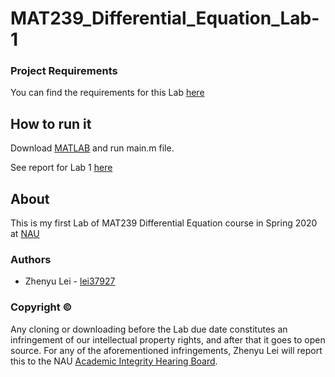 # MAT239_Differential_Equation_Lab-1

### Project Requirements
You can find the requirements for this Lab [here](MAT_239_Lab_1.pdf)

## How to run it
Download [MATLAB](https://www.mathworks.com/products/matlab.html) and run main.m file.

See report for Lab 1 [here](https://cefns.nau.edu/~zl248/MAT239/Lab1/)

## About
This is my first Lab of MAT239 Differential Equation course in Spring 2020 at [NAU](https://nau.edu/)

### Authors
* Zhenyu Lei - [lei37927](https://github.com/lei37927)

### Copyright ©
Any cloning or downloading before the Lab due date constitutes an infringement of our intellectual property rights, and after that it goes to open source. For any of the aforementioned infringements, Zhenyu Lei will report this to the NAU [Academic Integrity Hearing Board](https://in.nau.edu/academic-affairs/academic-integrity/).
